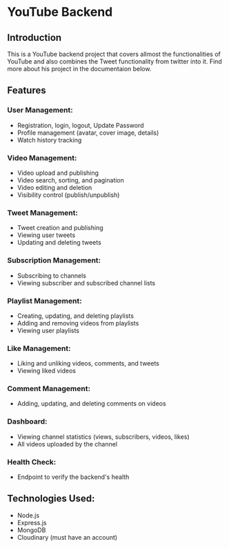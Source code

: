 # YouTube Backend


## Introduction

This is a YouTube backend project that covers allmost the functionalities of YouTube and also combines the Tweet functionality from twitter into it. Find more about his project in the documentaion below.


## Features

### User Management:

- Registration, login, logout, Update Password
- Profile management (avatar, cover image, details)
- Watch history tracking

### Video Management:
- Video upload and publishing
- Video search, sorting, and pagination
- Video editing and deletion
- Visibility control (publish/unpublish)

### Tweet Management:

- Tweet creation and publishing
- Viewing user tweets
- Updating and deleting tweets

### Subscription Management:

- Subscribing to channels
- Viewing subscriber and subscribed channel lists

### Playlist Management:

- Creating, updating, and deleting playlists
- Adding and removing videos from playlists
- Viewing user playlists

### Like Management:

- Liking and unliking videos, comments, and tweets
- Viewing liked videos

### Comment Management:

- Adding, updating, and deleting comments on videos

### Dashboard:

- Viewing channel statistics (views, subscribers, videos, likes)
- All videos uploaded by the channel

### Health Check:

- Endpoint to verify the backend's health

## Technologies Used:

- Node.js
- Express.js
- MongoDB
- Cloudinary (must have an account)